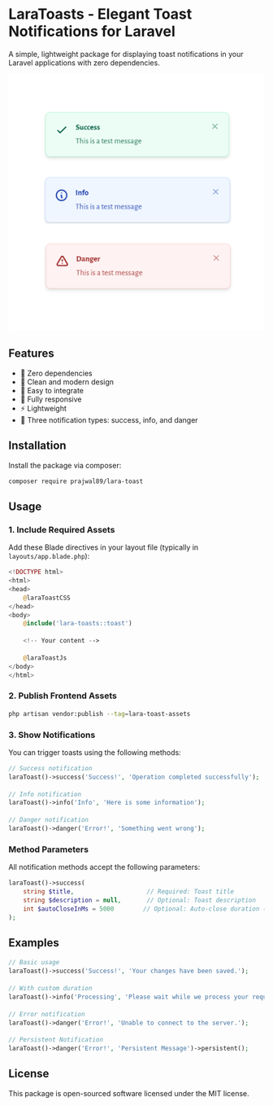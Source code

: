 # LaraToasts - Elegant Toast Notifications for Laravel

A simple, lightweight package for displaying toast notifications in your Laravel applications with zero dependencies.

![Screenshot](https://raw.githubusercontent.com/prajwal89/lara-toast/refs/heads/main/screenshots/toasts.png)

## Features

- 🚀 Zero dependencies
- 🎨 Clean and modern design
- 🔧 Easy to integrate
- 📱 Fully responsive
- ⚡ Lightweight
- 🎯 Three notification types: success, info, and danger

## Installation

Install the package via composer:

```bash
composer require prajwal89/lara-toast
```

## Usage

### 1. Include Required Assets

Add these Blade directives in your layout file (typically in `layouts/app.blade.php`):

```php
<!DOCTYPE html>
<html>
<head>
    @laraToastCSS
</head>
<body>
    @include('lara-toasts::toast')

    <!-- Your content -->
    
    @laraToastJs
</body>
</html>
```

### 2. Publish Frontend Assets

```bash
php artisan vendor:publish --tag=lara-toast-assets
```

### 3. Show Notifications

You can trigger toasts using the following methods:

```php
// Success notification
laraToast()->success('Success!', 'Operation completed successfully');

// Info notification
laraToast()->info('Info', 'Here is some information');

// Danger notification
laraToast()->danger('Error!', 'Something went wrong');
```

### Method Parameters

All notification methods accept the following parameters:

```php
laraToast()->success(
    string $title,                    // Required: Toast title
    string $description = null,       // Optional: Toast description
    int $autoCloseInMs = 5000        // Optional: Auto-close duration (default: 5000ms)
);
```

## Examples

```php
// Basic usage
laraToast()->success('Success!', 'Your changes have been saved.');

// With custom duration
laraToast()->info('Processing', 'Please wait while we process your request.', 3000);

// Error notification
laraToast()->danger('Error!', 'Unable to connect to the server.');

// Persistent Notification
laraToast()->danger('Error!', 'Persistent Message')->persistent();
```

## License

This package is open-sourced software licensed under the MIT license.
